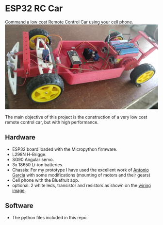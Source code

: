 # ESP32 RC Car
Command a low cost Remote Control Car using your cell phone.
![prototype](images/prototype.jpg)

The main objective of this project is the construction of a very low cost remote control car, but with high performance.
## Hardware
* ESP32 board loaded with the Micropython firmware.
* L298N H-Brigge.
* SG90 Angular servo.
* 3x 18650 Li-ion batteries.
* Chassis: For my prototype I have used the excellent work of [Antonio Garcia](https://www.thingiverse.com/thing:4892947) with some modifications (mounting of motors and their gears)
* Cell phone with the Bluefruit app.
* optional: 2 white leds, transistor and resistors as shown on the [wiring image](https://github.com/rodo54/Esp32_Car/blob/main/images/Car-Esp32_w.png).
## Software
* The python files included in this repo.

